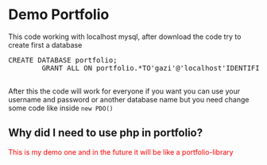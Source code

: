 <h1>Demo Portfolio</h1>
<p>This code working with localhost mysql, after download the code try to create first a database<br>
  <cod><pre>CREATE DATABASE portfolio;
        GRANT ALL ON portfolio.*TO'gazi'@'localhost'IDENTIFIED BY 'presheva123';
  </pre></code>
  After this the code will work for everyone if you want you can use your username and password or another database name but you need change some code like inside <code>new PDO()</code>
</p>

<h2>Why did I need to use php in portfolio?</h2>
<p style = "color:red">This is my demo one and in the future it will be like a portfolio-library</p>





<p></p>
